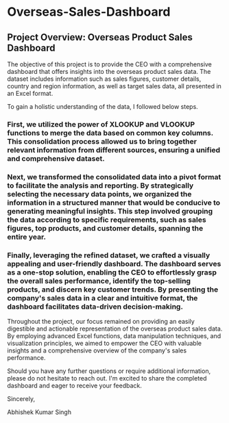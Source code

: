 # Overseas-Sales-Dashboard

## Project Overview: Overseas Product Sales Dashboard

The objective of this project is to provide the CEO with a comprehensive dashboard that offers insights into the overseas product sales data. The dataset includes information such as sales figures, customer details, country and region information, as well as target sales data, all presented in an Excel format.

To gain a holistic understanding of the data, I followed below steps.

### First, we utilized the power of XLOOKUP and VLOOKUP functions to merge the data based on common key columns. This consolidation process allowed us to bring together relevant information from different sources, ensuring a unified and comprehensive dataset.

### Next, we transformed the consolidated data into a pivot format to facilitate the analysis and reporting. By strategically selecting the necessary data points, we organized the information in a structured manner that would be conducive to generating meaningful insights. This step involved grouping the data according to specific requirements, such as sales figures, top products, and customer details, spanning the entire year.

### Finally, leveraging the refined dataset, we crafted a visually appealing and user-friendly dashboard. The dashboard serves as a one-stop solution, enabling the CEO to effortlessly grasp the overall sales performance, identify the top-selling products, and discern key customer trends. By presenting the company's sales data in a clear and intuitive format, the dashboard facilitates data-driven decision-making.

Throughout the project, our focus remained on providing an easily digestible and actionable representation of the overseas product sales data. By employing advanced Excel functions, data manipulation techniques, and visualization principles, we aimed to empower the CEO with valuable insights and a comprehensive overview of the company's sales performance.

Should you have any further questions or require additional information, please do not hesitate to reach out. I'm excited to share the completed dashboard and eager to receive your feedback.

Sincerely,

Abhishek Kumar Singh
